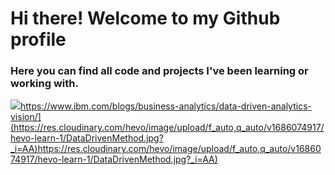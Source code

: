 # Hi there! Welcome to my Github profile

### Here you can find all code and projects I've been learning or working with.

![]([https://www.ibm.com/blogs/business-analytics/data-driven-analytics-vision/)https://www.ibm.com/blogs/business-analytics/data-driven-analytics-vision/](https://res.cloudinary.com/hevo/image/upload/f_auto,q_auto/v1686074917/hevo-learn-1/DataDrivenMethod.jpg?_i=AA)https://res.cloudinary.com/hevo/image/upload/f_auto,q_auto/v1686074917/hevo-learn-1/DataDrivenMethod.jpg?_i=AA)
